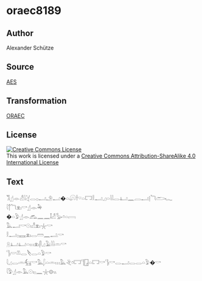 # oraec8189

## Author

Alexander Schütze

## Source

[AES](https://github.com/simondschweitzer/aes)

## Transformation

[ORAEC](https://oraec.github.io/)

## License

<a rel="license" href="http://creativecommons.org/licenses/by-sa/4.0/"><img alt="Creative Commons License" style="border-width:0" src="https://i.creativecommons.org/l/by-sa/4.0/88x31.png" /></a><br />This work is licensed under a <a rel="license" href="http://creativecommons.org/licenses/by-sa/4.0/">Creative Commons Attribution-ShareAlike 4.0 International License</a>

## Text

𓀢𓊨𓁹𓀭𓇋𓋔𓂋𓊪𓂝𓄂𓂝�𓏏𓋨𓌂𓎺𓏏𓉐𓎛𓂝𓈎𓏏𓇋𓇋𓂋𓂞𓈖𓐙𓂝𓊤𓆓𓂧𓆑<br>
𓇋𓐩𓆓𓁷𓏤𓎡𓊨𓁹𓅆<br>
�𓏏𓅱𓊨𓁹𓃹𓈖𓈖𓄤𓀭𓅭𓏌𓏏𓇯<br>
𓅓𓂝𓎡𓇳𓏤𓀭𓁷𓏤𓇼𓎡<br>
𓎛𓂝𓊪𓈘𓁷𓏤𓂋𓏠𓈖𓂢𓎡<br>
𓇶𓂞𓂞𓏏𓏥𓁷𓏤𓋴𓈎𓄿𓇋𓇋𓏛𓎡<br>
𓊹𓏤𓎟𓌨𓂋𓌸𓂋𓏏𓅱𓎡<br>
𓇋𓈎𓂋𓏛𓃶𓎡𓅓𓆄𓏏𓏛𓏥𓅓𓂙𓏌𓉐𓊹𓉗𓏏𓉐𓎡𓊹𓏤𓎡𓂋𓂝𓂋𓂋𓏏𓅱�𓎡<br>
𓇋𓅱𓊨𓁹𓅓𓇳𓏤𓊪𓈖𓇼𓊗𓏭<br>
